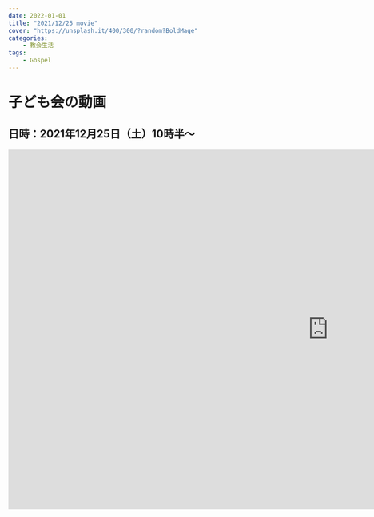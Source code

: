 ```yaml
---
date: 2022-01-01
title: "2021/12/25 movie"
cover: "https://unsplash.it/400/300/?random?BoldMage"
categories: 
    - 教会生活
tags:
    - Gospel
---
```


# 子ども会の動画

## 日時：2021年12月25日（土）10時半～

<iframe width="1280" height="720" src="https://www.youtube.com/embed/agt2ZBx8OQI" title="YouTube video player" frameborder="0" allow="accelerometer; autoplay; clipboard-write; encrypted-media; gyroscope; picture-in-picture" allowfullscreen></iframe>

